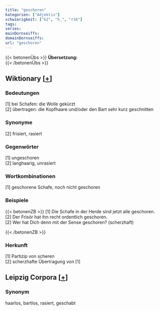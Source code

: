 ```yaml
---
title: "geschoren"
kategorien: ["Adjektiv"]
schwierigkeit: ["k2", "h_", "r16"]
tags:
series:
mainDornseiffs:
domainDornseiffs:
url: "geschoren"
---
```


{{< betonenÜbs >}}
**Übersetzung:**  
{{< /betonenÜbs >}}

## Wiktionary [[+](https://de.wiktionary.org/wiki/geschoren)]

### Bedeutungen
[1] bei Schafen: die Wolle gekürzt  
[2] übertragen: die Kopfhaare und/oder den Bart sehr kurz geschnitten  

### Synonyme
[2] frisiert, rasiert  

### Gegenwörter
[1] ungeschoren  
[2] langhaarig, unrasiert  

### Wortkombinationen
[1] geschorene Schafe, noch nicht geschoren  

### Beispiele
{{< betonenZB >}}
[1] Die Schafe in der Herde sind jetzt alle geschoren.  
[2] Der Frisör hat ihn recht ordentlich geschoren.  
[2] Wer hat Dich denn mit der Sense geschoren? (scherzhaft)  

{{< /betonenZB >}}
### Herkunft
[1] Partizip von scheren  
[2] scherzhafte Übertragung von [1]  


## Leipzig Corpora [[+](https://corpora.uni-leipzig.de/en/res?word=geschoren&corpusId=deu_newscrawl-public_2018)]


### Synonym
haarlos, bartlos, rasiert, geschabt

